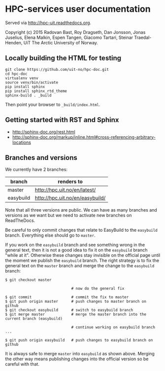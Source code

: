 

# HPC-services user documentation

Served via http://hpc-uit.readthedocs.org.

Copyright (c) 2015
Radovan Bast,
Roy Dragseth,
Dan Jonsson,
Jonas Juselius,
Elena Malkin,
Espen Tangen,
Giacomo Tartari,
Steinar Traedal-Henden,
UiT The Arctic University of Norway.


## Locally building the HTML for testing

```
git clone https://github.com/uit-no/hpc-doc.git
cd hpc-doc
virtualenv venv
source venv/bin/activate
pip install sphinx
pip install sphinx_rtd_theme
sphinx-build . _build
```

Then point your browser to `_build/index.html`.


## Getting started with RST and Sphinx

- http://sphinx-doc.org/rest.html
- http://sphinx-doc.org/markup/inline.html#cross-referencing-arbitrary-locations


## Branches and versions

We currently have 2 branches:

| branch        | renders to                      |
| ------------- | ------------------------------- |
| master        | http://hpc.uit.no/en/latest/    |
| easybuild     | http://hpc.uit.no/en/easybuild/ |

Note that all three versions are public. We can have as many
branches and versions as we want but we need to activate new branches on
ReadTheDocs.

Be careful to only commit changes that relate to
EasyBuild to the `easybuild` branch. Everything else
should go to `master`.

If you work on the `easybuild` branch and see something wrong in the general text,
then it is not a good idea to fix it on the `easybuild` branch "while at it".
Otherwise these changes stay invisible on the official page until the moment we
publish the `easybuild` branch.  The right strategy is to fix the general text on
the `master` branch and merge the change to the `easybuild` branch:
```
$ git checkout master

                              # now do the general fix

$ git commit                  # commit the fix to master
$ git push origin master      # push changes to master branch on github
$ git checkout easybuild      # switch to easybuild branch
$ git merge master            # merge the master branch into the current branch (easybuild)

                              # continue working on easybuild branch ...

$ git push origin easybuild   # push changes to easybuild branch on github
```

It is always safe to merge `master` into `easybuild` as shown above.
Merging the other way means publishing changes into the official version so be
careful with that.
